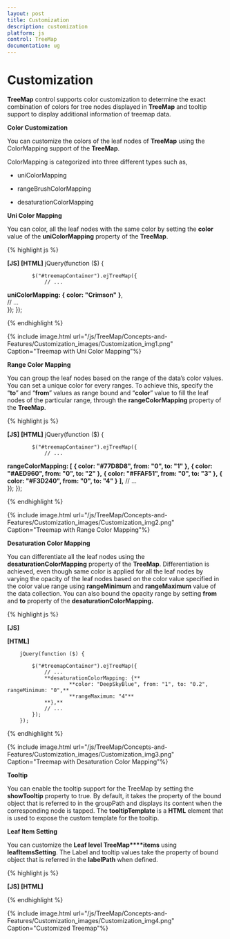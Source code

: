 ```yaml
---
layout: post
title: Customization
description: customization
platform: js
control: TreeMap
documentation: ug
---
```


# Customization

**TreeMap** control supports color customization to determine the exact combination of colors for tree nodes displayed in **TreeMap** and tooltip support to display additional information of treemap data.

**Color Customization**

You can customize the colors of the leaf nodes of **TreeMap** using the ColorMapping support of the **TreeMap**. 

ColorMapping is categorized into three different types such as,

* uniColorMapping

* rangeBrushColorMapping

* desaturationColorMapping

**Uni Color Mapping**

You can color, all the leaf nodes with the same color by setting the **color** value of the **uniColorMapping** property of the **TreeMap**.

{% highlight js %}

**[JS]**
**[HTML]**
       jQuery(function ($) {

            $("#treemapContainer").ejTreeMap({
                // ...   
**uniColorMapping: {**
                    **color: "Crimson"**
                **}**,         
                // ...   
            });
        });



{% endhighlight %}



{% include image.html url="/js/TreeMap/Concepts-and-Features/Customization_images/Customization_img1.png" Caption="Treemap with Uni Color Mapping"%}

**Range Color Mapping**

You can group the leaf nodes based on the range of the data’s color values. You can set a unique color for every ranges. To achieve this, specify the “**to**” and “**from**” values as range bound and “**color**” value to fill the leaf nodes of the particular range, through the **rangeColorMapping** property of the **TreeMap**.

{% highlight js %}

**[JS]**
**[HTML]**
        jQuery(function ($) {

            $("#treemapContainer").ejTreeMap({
                // ...   
**rangeColorMapping: [**
                        **{ color: "#77D8D8", from: "0", to: "1" },**
                        **{ color: "#AED960", from: "0", to: "2" },**
                        **{ color: "#FFAF51", from: "0", to: "3" },**
                        **{ color: "#F3D240", from: "0", to: "4" }**
                **],**
                // ...   
            });
        });



{% endhighlight %}



{% include image.html url="/js/TreeMap/Concepts-and-Features/Customization_images/Customization_img2.png" Caption="Treemap with Range Color Mapping"%}

**Desaturation Color Mapping**

You can differentiate all the leaf nodes using the **desaturationColorMapping** property of the **TreeMap**. Differentiation is achieved, even though same color is applied for all the leaf nodes by varying the opacity of the leaf nodes based on the color value specified in the color value range using **rangeMinimum** and **rangeMaximum** value of the data collection. You can also bound the opacity range by setting **from** and **to** property of the **desaturationColorMapping.**

{% highlight js %}

**[JS]**

**[HTML]**

        jQuery(function ($) {

            $("#treemapContainer").ejTreeMap({
                // ...  
                **desaturationColorMapping: {**
                        **color: "DeepSkyBlue", from: "1", to: "0.2", rangeMinimum: "0",**  
                        **rangeMaximum: "4"**                        
                **},**
                // ...  
            });
        });


{% endhighlight %}



{% include image.html url="/js/TreeMap/Concepts-and-Features/Customization_images/Customization_img3.png" Caption="Treemap with Desaturation Color Mapping"%}

**Tooltip**

You can enable the tooltip support for the TreeMap by setting the **showTooltip** property to true. By default, it takes the property of the bound object that is referred to in the groupPath and displays its content when the corresponding node is tapped. The **tooltipTemplate** is a **HTML** element that is used to expose the custom template for the tooltip.

**Leaf Item Setting**

You can customize the **Leaf level TreeMap****items** using **leafItemsSetting**. The Label and tooltip values take the property of bound object that is referred in the **labelPath** when defined.

{% highlight js %}

**[JS]**
**[HTML]**
<script type="text/javascript">
 jQuery(function ($) {
            $( "#treemapContainer").ejTreeMap({
                dataSource: population_data,
                colorValuePath: "Growth",
                weightValuePath: "Population",
                rangeColorMapping: [
                        { color: "#77D8D8", from: "0", to: "1" },
                        { color: "#AED960", from: "0", to: "2" },
                        { color: "#FFAF51", from: "0", to: "3" },
                        { color: "#F3D240", from: "0", to: "4" }
                ],                   
                levels: [
                  { groupPath: "Continent", groupGap: 5}
                ],

**leafItemSettings: { labelPath: "Region" },**
  **showTooltip:true,**
                **tooltipTemplate:'template'** 
            });
        });

</script>
<script  id="template" type="application/jsrender">
        <div  style="margin-left:17px;margin-top:-45px;">      
<div style="height:auto;width:auto;background:black;border-radius:3px;opacity:0.6">
                 <div style="margin-top:-20px;margin-left:9px;padding-top:3px;margin-right:9px;">
                     <label style="margin-top:-20px;font-weight:normal;font-size:12px;color:white;font-family:Segoe UI;">**{{:**Region**}}**</label>
                 </div>
                 <div style="height:10px;"></div>
                 <div style="margin-top:-10px;margin-left:9px;margin-right:9px;padding-bottom:3px;">
                     <label style="margin-top:-10px;font-weight:normal;font-size:14px;color:white;font-family:segoe ui light;">**{{:**Population**}}**</label>
                 </div>
             </div>
        </div>            
    </script>


{% endhighlight %}



{% include image.html url="/js/TreeMap/Concepts-and-Features/Customization_images/Customization_img4.png" Caption="Customized Treemap"%}

